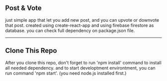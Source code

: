 ## Post & Vote

just simple app that let you add new post, and you can upvote or downvote that post. created using create-react-app and using firebase firestore as database. you can check full dependency on package.json file.

---

## Clone This Repo

After you clone this repo, don't forget to run 'npm install' command to install all needed dependency. and to start developtment environtment, you can run command 'npm start'. (you need node.js installed first.)
